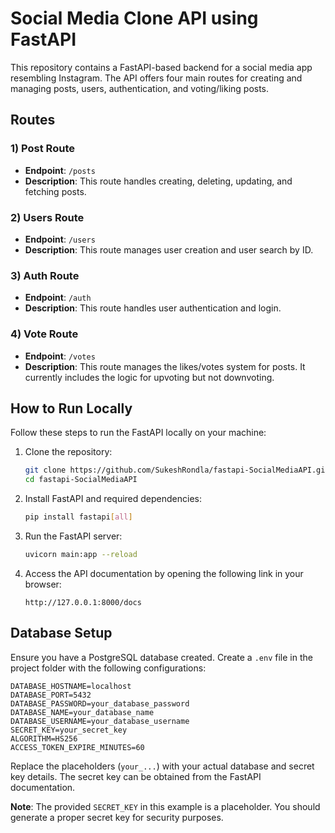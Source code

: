 # Social Media Clone API using FastAPI

This repository contains a FastAPI-based backend for a social media app resembling Instagram. The API offers four main routes for creating and managing posts, users, authentication, and voting/liking posts.

## Routes

### 1) Post Route

- **Endpoint**: `/posts`
- **Description**: This route handles creating, deleting, updating, and fetching posts.

### 2) Users Route

- **Endpoint**: `/users`
- **Description**: This route manages user creation and user search by ID.

### 3) Auth Route

- **Endpoint**: `/auth`
- **Description**: This route handles user authentication and login.

### 4) Vote Route

- **Endpoint**: `/votes`
- **Description**: This route manages the likes/votes system for posts. It currently includes the logic for upvoting but not downvoting.

## How to Run Locally

Follow these steps to run the FastAPI locally on your machine:

1. Clone the repository:

   ```bash
   git clone https://github.com/SukeshRondla/fastapi-SocialMediaAPI.git
   cd fastapi-SocialMediaAPI
   ```

2. Install FastAPI and required dependencies:

   ```bash
   pip install fastapi[all]
   ```

3. Run the FastAPI server:

   ```bash
   uvicorn main:app --reload
   ```

4. Access the API documentation by opening the following link in your browser:

   ```
   http://127.0.0.1:8000/docs
   ```

## Database Setup

Ensure you have a PostgreSQL database created. Create a `.env` file in the project folder with the following configurations:

```dotenv
DATABASE_HOSTNAME=localhost
DATABASE_PORT=5432
DATABASE_PASSWORD=your_database_password
DATABASE_NAME=your_database_name
DATABASE_USERNAME=your_database_username
SECRET_KEY=your_secret_key
ALGORITHM=HS256
ACCESS_TOKEN_EXPIRE_MINUTES=60
```

Replace the placeholders (`your_...`) with your actual database and secret key details. The secret key can be obtained from the FastAPI documentation.

**Note**: The provided `SECRET_KEY` in this example is a placeholder. You should generate a proper secret key for security purposes.
